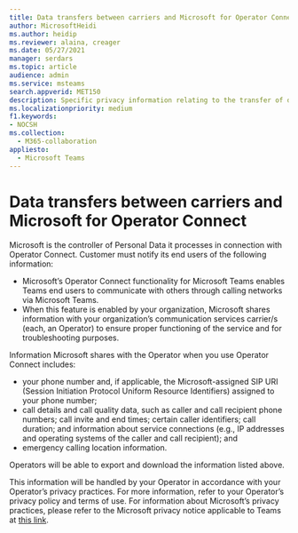 ```yaml
---
title: Data transfers between carriers and Microsoft for Operator Connect
author: MicrosoftHeidi
ms.author: heidip
ms.reviewer: alaina, creager
ms.date: 05/27/2021
manager: serdars
ms.topic: article
audience: admin
ms.service: msteams
search.appverid: MET150
description: Specific privacy information relating to the transfer of data or information between carriers and Microsoft, specifically in relation to Operator Connect.
ms.localizationpriority: medium
f1.keywords:
- NOCSH
ms.collection: 
  - M365-collaboration
appliesto: 
  - Microsoft Teams
---
```


# Data transfers between carriers and Microsoft for Operator Connect

Microsoft is the controller of Personal Data it processes in connection with Operator Connect. Customer must notify its end users of the following information:

- Microsoft’s Operator Connect functionality for Microsoft Teams enables Teams end users to communicate with others through calling networks via Microsoft Teams.
- When this feature is enabled by your organization, Microsoft shares information with your organization’s communication services carrier/s (each, an Operator) to ensure proper functioning of the service and for troubleshooting purposes.

Information Microsoft shares with the Operator when you use Operator Connect includes:

- your phone number and, if applicable, the Microsoft-assigned SIP URI (Session Initiation Protocol Uniform Resource Identifiers) assigned to your phone number;
- call details and call quality data, such as caller and call recipient phone numbers; call invite and end times; certain caller identifiers; call duration; and information about service connections (e.g., IP addresses and operating systems of the caller and call recipient); and
- emergency calling location information.

Operators will be able to export and download the information listed above.

This information will be handled by your Operator in accordance with your Operator’s privacy practices. For more information, refer to your Operator’s privacy policy and terms of use. For information about Microsoft’s privacy practices, please refer to the Microsoft privacy notice applicable to Teams at [this link](https://go.microsoft.com/fwlink/?LinkId=521839).
